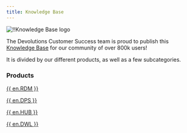 ```yaml
---
title: Knowledge Base
---
```

![!!Knowledge Base logo](https://webdevolutions.azureedge.net/docs/en/rdm/windows/logo-knowledge-base-120.png)

The Devolutions Customer Success team is proud to publish this [Knowledge Base](/kb/remote-desktop-manager/) for our community of over 800k users!  

It is divided by our different products, as well as a few subcategories.  

### Products 

[{{ en.RDM }}](/kb/remote-desktop-manager/)  

[{{ en.DPS }}](/kb/devolutions-server/)  

[{{ en.HUB }}](/kb/password-hub/)  

[{{ en.DWL }}](/kb/devolutions-web-login/)  

